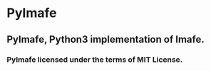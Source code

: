 # PyImafe
## PyImafe, Python3 implementation of Imafe.


### PyImafe licensed under the terms of MIT License.
